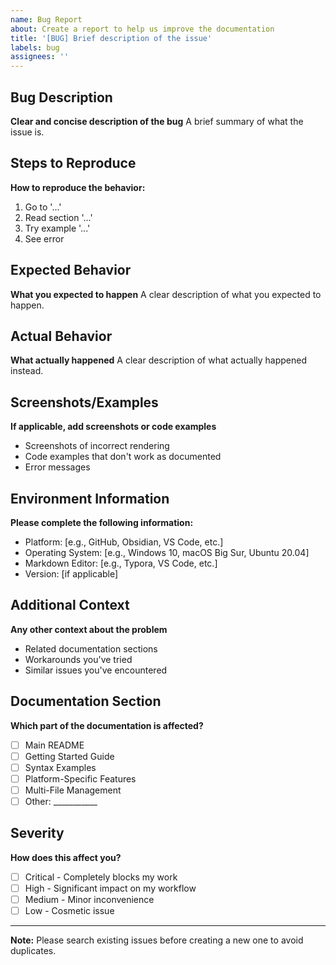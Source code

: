 ```yaml
---
name: Bug Report
about: Create a report to help us improve the documentation
title: '[BUG] Brief description of the issue'
labels: bug
assignees: ''
---
```


## Bug Description
**Clear and concise description of the bug**
A brief summary of what the issue is.

## Steps to Reproduce
**How to reproduce the behavior:**
1. Go to '...'
2. Read section '...'
3. Try example '...'
4. See error

## Expected Behavior
**What you expected to happen**
A clear description of what you expected to happen.

## Actual Behavior  
**What actually happened**
A clear description of what actually happened instead.

## Screenshots/Examples
**If applicable, add screenshots or code examples**
- Screenshots of incorrect rendering
- Code examples that don't work as documented
- Error messages

## Environment Information
**Please complete the following information:**
- Platform: [e.g., GitHub, Obsidian, VS Code, etc.]
- Operating System: [e.g., Windows 10, macOS Big Sur, Ubuntu 20.04]
- Markdown Editor: [e.g., Typora, VS Code, etc.]
- Version: [if applicable]

## Additional Context
**Any other context about the problem**
- Related documentation sections
- Workarounds you've tried
- Similar issues you've encountered

## Documentation Section
**Which part of the documentation is affected?**
- [ ] Main README
- [ ] Getting Started Guide  
- [ ] Syntax Examples
- [ ] Platform-Specific Features
- [ ] Multi-File Management
- [ ] Other: ___________

## Severity
**How does this affect you?**
- [ ] Critical - Completely blocks my work
- [ ] High - Significant impact on my workflow  
- [ ] Medium - Minor inconvenience
- [ ] Low - Cosmetic issue

---

**Note:** Please search existing issues before creating a new one to avoid duplicates.
